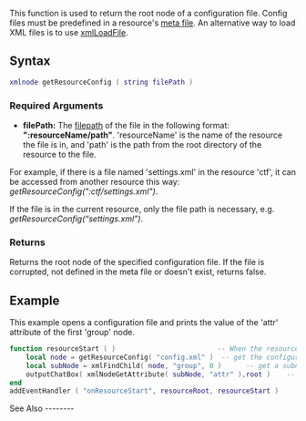 This function is used to return the root node of a configuration file. Config files must be predefined in a resource's [meta file](/docs/meta.xml.md "wikilink"). An alternative way to load XML files is to use [xmlLoadFile](/xmlLoadFile.md "wikilink").

Syntax
------

``` lua
xmlnode getResourceConfig ( string filePath )
```

### Required Arguments

-   **filePath:** The [filepath](/docs/filepath.md "wikilink") of the file in the following format: **":resourceName/path"**. 'resourceName' is the name of the resource the file is in, and 'path' is the path from the root directory of the resource to the file.

  
For example, if there is a file named 'settings.xml' in the resource 'ctf', it can be accessed from another resource this way: *getResourceConfig(":ctf/settings.xml")*.

If the file is in the current resource, only the file path is necessary, e.g. *getResourceConfig(“settings.xml”)*.

### Returns

Returns the root node of the specified configuration file. If the file is corrupted, not defined in the meta file or doesn't exist, returns false.

Example
-------

<section name="Server" class="server" show="true">
This example opens a configuration file and prints the value of the 'attr' attribute of the first 'group' node.

``` lua
function resourceStart ( )                         -- When the resource is started
    local node = getResourceConfig( "config.xml" )  -- get the configuration file
    local subNode = xmlFindChild( node, "group", 0 )      -- get a subnode in it
    outputChatBox( xmlNodeGetAttribute( subNode, "attr" ),root )    -- output its attributes value to chatbox
end
addEventHandler ( "onResourceStart", resourceRoot, resourceStart )
```

</section>
See Also
--------
